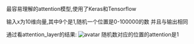 最容易理解的attention模型,使用了Keras和Tensorflow

输入x为10维向量,其中9个是1,随机一个位置是0-100000的数 并且与输出相同

通过看attention_layer的结果:
![avatar](attention.png)
随机数对应的位置的attention是1
